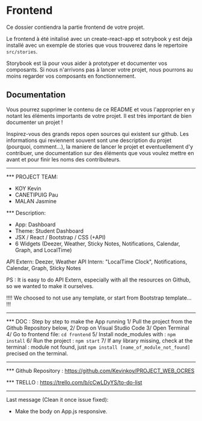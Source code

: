 # Frontend

Ce dossier contiendra la partie frontend de votre projet.

Le frontend à été initalisé avec un create-react-app et sotrybook y est deja installé avec un exemple de stories que vous trouverez dans le repertoire `src/stories`.

Storybook est là pour vous aider à prototyper et documenter vos composants. Si nous n'arrivons pas à lancer votre projet, nous pourrons au moins regarder vos composants en fonctionnement.

## Documentation

Vous pourrez supprimer le contenu de ce README et vous l'approprier en y notant les éléments importants de votre projet. Il est très important de bien documenter un projet !

Inspirez-vous des grands repos open sources qui existent sur github. Les informations qui reviennent souvent sont une description du projet (pourquoi, comment...), la maniere de lancer le projet et eventuellement d'y contribuer, une documentation sur des éléments que vous voulez mettre en avant et pour finir les noms des contributeurs.

******************************************************************************************************************
*** PROJECT TEAM: 
- KOY Kevin
- CANETIPUIG Pau
- MALAN Jasmine

*** Description: 
- App: Dashboard 
- Theme: Student Dashboard
- JSX / React / Bootstrap / CSS (+API)
- 6 Widgets (Deezer, Weather, Sticky Notes, Notifications, Calendar, Graph, and LocalTime)

API Extern: Deezer, Weather
API Intern: "LocalTime Clock", Notifications, Calendar, Graph, Sticky Notes

PS : It is easy to do API Extern, especially with all the resources on Github, so we wanted to make it ourselves.

 !!!! We choosed to not use any template, or start from Bootstrap template... !!! 
*****************************************************************************************************************

*** DOC : Step by step to make the App running
1/ Pull the project from the Github Repository below, 
2/ Drop on Visual Studio Code
3/ Open Terminal
4/ Go to frontend file: `cd frontend`
5/ Install node_modules with : `npm install`
6/ Run the project : `npm start`
7/ If any library missing, check at the terminal : module not found, just `npm install [name_of_module_not_found]` precised on the terminal.

*****************************************************************************************************************

*** Github Repository : https://github.com/Kevinkoy/PROJECT_WEB_OCRES

*** TRELLO : https://trello.com/b/cCwLDyYS/to-do-list

******************************************************************************************************************

Last message (Clean it once issue fixed):
- Make the body on App.js responsive.



